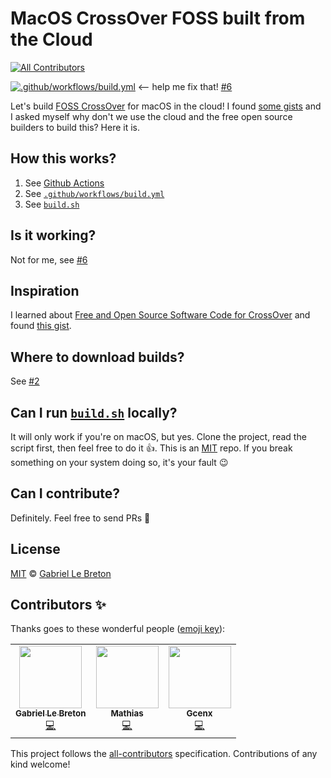 # MacOS CrossOver FOSS built from the Cloud
<!-- ALL-CONTRIBUTORS-BADGE:START - Do not remove or modify this section -->
[![All Contributors](https://img.shields.io/badge/all_contributors-3-orange.svg?style=flat-square)](#contributors-)
<!-- ALL-CONTRIBUTORS-BADGE:END -->

[![.github/workflows/build.yml](https://github.com/GabLeRoux/macos-crossover-cloud-build/workflows/.github/workflows/build.yml/badge.svg)](https://github.com/GabLeRoux/macos-crossover-cloud-build/actions) <-- help me fix that! [#6](https://github.com/GabLeRoux/macos-crossover-cloud-build/issues/6)

Let's build [FOSS CrossOver][foss-crossover] for macOS in the cloud! I found [some gists][crossover-gist] and I asked myself why don't we use the cloud and the free open source builders to build this? Here it is.

## How this works?

1. See [Github Actions](https://github.com/features/actions)
2. See [`.github/workflows/build.yml`](./.github/workflows/build.yml)
3. See [`build.sh`](./build.sh)

## Is it working?

Not for me, see [#6](https://github.com/GabLeRoux/macos-crossover-cloud-build/issues/6)

## Inspiration

I learned about [Free and Open Source Software Code for CrossOver][foss-crossover] and found [this gist][crossover-gist].

## Where to download builds?

See [#2](https://github.com/GabLeRoux/macos-crossover-cloud-build/issues/2)

## Can I run [`build.sh`](./build.sh) locally?

It will only work if you're on macOS, but yes. Clone the project, read the script first, then feel free to do it 👍. This is an [MIT](LICENSE.md) repo. If you break something on your system doing so, it's your fault 😉

## Can I contribute?

Definitely. Feel free to send PRs 🚀

## License

[MIT](LICENSE.md) © [Gabriel Le Breton](https://gableroux.com)

[crossover-gist]: https://gist.github.com/sarimarton/471e9ff8046cc746f6ecb8340f942647
[foss-crossover]: https://www.codeweavers.com/crossover/source

## Contributors ✨

Thanks goes to these wonderful people ([emoji key](https://allcontributors.org/docs/en/emoji-key)):

<!-- ALL-CONTRIBUTORS-LIST:START - Do not remove or modify this section -->
<!-- prettier-ignore-start -->
<!-- markdownlint-disable -->
<table>
  <tr>
    <td align="center"><a href="https://gableroux.com"><img src="https://avatars.githubusercontent.com/u/1264761?v=4?s=100" width="100px;" alt=""/><br /><sub><b>Gabriel Le Breton</b></sub></a><br /><a href="https://github.com/GabLeRoux/macos-crossover-cloud-build/commits?author=GabLeRoux" title="Code">💻</a></td>
    <td align="center"><a href="https://github.com/dasmy"><img src="https://avatars.githubusercontent.com/u/5322274?v=4?s=100" width="100px;" alt=""/><br /><sub><b>Mathias</b></sub></a><br /><a href="https://github.com/GabLeRoux/macos-crossover-cloud-build/commits?author=dasmy" title="Code">💻</a></td>
        <td align="center"><a href="https://github.com/Gcenx"><img src="https://avatars.githubusercontent.com/u/38226388?v=4?s=100" width="100px;" alt=""/><br /><sub><b>Gcenx</b></sub></a><br /><a href="https://github.com/GabLeRoux/macos-crossover-cloud-build/commits?author=Gcenx" title="Code">💻</a></td>
  </tr>
</table>

<!-- markdownlint-restore -->
<!-- prettier-ignore-end -->

<!-- ALL-CONTRIBUTORS-LIST:END -->

This project follows the [all-contributors](https://github.com/all-contributors/all-contributors) specification. Contributions of any kind welcome!